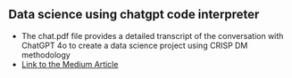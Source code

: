 ## Data science using chatgpt code interpreter
- The chat.pdf file provides a detailed transcript of the conversation with ChatGPT 4o to create a data science project using CRISP DM methodology
- [Link to the Medium Article](https://medium.com/@aishwarya.murahari/predicting-customer-purchase-behavior-a-data-science-journey-using-ensemble-models-48267a50e5ad)